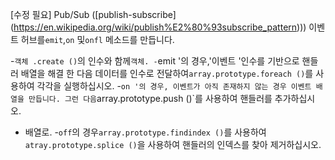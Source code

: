 [수정 필요]
Pub/Sub ([publish-subscribe] (https://en.wikipedia.org/wiki/publish%E2%80%93subscribe_pattern))) 이벤트 허브를`emit`,`on` 및`onfl` 메소드를 만듭니다.

-`객체 .create ()`의 인수와 함께`객체.
-`emit '의 경우,'이벤트 '인수를 기반으로 핸들러 배열을 해결 한 다음 데이터를 인수로 전달하여`array.prototype.foreach ()`를 사용하여 각각을 실행하십시오.
-`on '의 경우, 이벤트가 아직 존재하지 않는 경우 이벤트 배열을 만듭니다. 그런 다음`array.prototype.push ()`를 사용하여 핸들러를 추가하십시오.
- 배열로.
-`off`의 경우`array.prototype.findindex ()`를 사용하여`atray.prototype.splice ()`을 사용하여 핸들러의 인덱스를 찾아 제거하십시오.